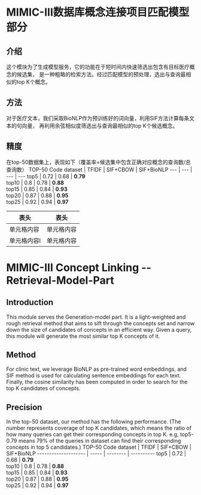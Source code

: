 #  MIMIC-III数据库概念连接项目匹配模型部分
## 介绍
这个模块为了生成模型服务，它的功能在于短时间内快速筛选出包含有目标医疗概念的候选集，
是一种粗略的检索方法。经过匹配模型的预处理，选出与查询最相似的top K个概念。
## 方法
对于医疗文本，我们采取BioNLP作为预训练好的词向量，利用SIF方法计算每条文本的句向量，
再利用余弦相似度筛选出与查询最相似的top K个候选概念。
## 精度
在top-50数据集上，表现如下（覆盖率=候选集中包含正确对应概念的查询数/总查询数）
 TOP-50  Code dataset | TFIDF | SIF+CBOW | SIF+BioNLP 
 --- | --- | --- | ---
 top5                 | 0.72  | 0.68     | **0.79**   
 top10                | 0.8   | 0.78     | **0.88**   
 top15                | 0.85  | 0.84     | **0.93**   
 top20                | 0.87  | 0.88     | **0.95**   
 top25                | 0.92  | 0.94     | **0.97**   

  表头  | 表头 
  ------------- | ------------- 
 单元格内容  | 单元格内容 
 单元格内容l  | 单元格内容

#  MIMIC-III Concept Linking -- Retrieval-Model-Part
## Introduction
This module serves the Generation-model part. It is a light-weighted and rough retrieval method that
aims to sift through the concepts set and narrow
down the size of candidates of concepts in an efficient way. Given a query, this module will
generate the most similar top K concepts of it.

## Method
For clinic text, we leverage BioNLP as pre-trained word embeddings, and SIF method is used
for calculating sentence embeddings for each text. Finally, the cosine similarity has been
computed in order to search for the top K candidates of concepts.

## Precision
In the top-50 dataset, our method has the following performance.
(The number represents coverage of top K candidates, which means the ratio of how many queries can
get their corresponding concepts in top K. e.g, top5-0.79 means 79% of the queries in dataset
can find their corresponding concepts in top 5 candidates.)
 TOP-50  Code dataset | TFIDF | SIF+CBOW | SIF+BioNLP 
 -------------------- | ----- | -------- | ---------- 
 top5                 | 0.72  | 0.68     | **0.79**   
 top10                | 0.8   | 0.78     | **0.88**   
 top15                | 0.85  | 0.84     | **0.93**   
 top20                | 0.87  | 0.88     | **0.95**   
 top25                | 0.92  | 0.94     | **0.97**   
